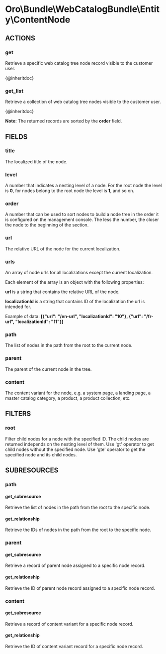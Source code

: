 # Oro\Bundle\WebCatalogBundle\Entity\ContentNode

## ACTIONS

### get

Retrieve a specific web catalog tree node record visible to the customer user.

{@inheritdoc}

### get_list

Retrieve a collection of web catalog tree nodes visible to the customer user.

{@inheritdoc}

**Note:** The returned records are sorted by the **order** field.

## FIELDS

### title

The localized title of the node.

### level

A number that indicates a nesting level of a node. For the root node the level is **0**,
for nodes belong to the root node the level is **1**, and so on.

### order

A number that can be used to sort nodes to build a node tree in the order
it is configured on the management console.
The less the number, the closer the node to the beginning of the section.

### url

The relative URL of the node for the current localization.

### urls

An array of node urls for all localizations except the current localization.

Each element of the array is an object with the following properties:

**url** is a string that contains the relative URL of the node.

**localizationId** is a string that contains ID of the localization the url is intended for.

Example of data: **\[{"url": "/en-url", "localizationId": "10"}, {"url": "/fr-url", "localizationId": "11"}\]**

### path

The list of nodes in the path from the root to the current node.

### parent

The parent of the current node in the tree.

### content

The content variant for the node, e.g. a system page, a landing page, a master catalog category, a product,
a product collection, etc.

## FILTERS

### root

Filter child nodes for a node with the specified ID. The child nodes are returned independs on the nesting level of them. Use 'gt' operator to get child nodes without the specified node. Use 'gte' operator to get the specified node and its child nodes.

## SUBRESOURCES

### path

#### get_subresource

Retrieve the list of nodes in the path from the root to the specific node.

#### get_relationship

Retrieve the IDs of nodes in the path from the root to the specific node.

### parent

#### get_subresource

Retrieve a record of parent node assigned to a specific node record.

#### get_relationship

Retrieve the ID of parent node record assigned to a specific node record.

### content

#### get_subresource

Retrieve a record of content variant for a specific node record.

#### get_relationship

Retrieve the ID of content variant record for a specific node record.
